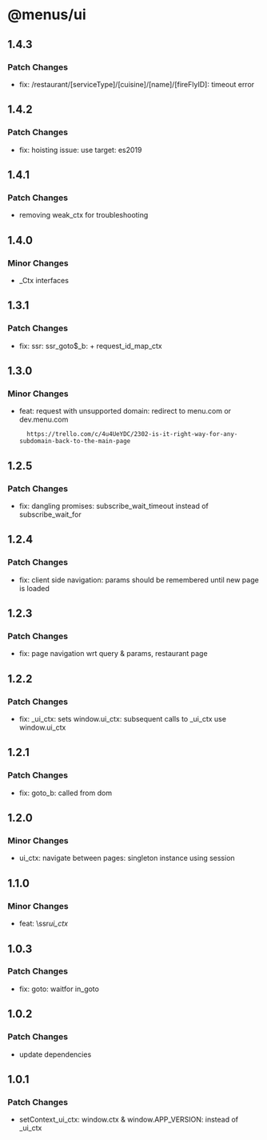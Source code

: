 # @menus/ui

## 1.4.3

### Patch Changes

- fix: /restaurant/[serviceType]/[cuisine]/[name]/[fireFlyID]: timeout error

## 1.4.2

### Patch Changes

- fix: hoisting issue: use target: es2019

## 1.4.1

### Patch Changes

- removing weak_ctx for troubleshooting

## 1.4.0

### Minor Changes

- \_Ctx interfaces

## 1.3.1

### Patch Changes

- fix: ssr: ssr_goto\$\_b: + request_id_map_ctx

## 1.3.0

### Minor Changes

- feat: request with unsupported domain: redirect to menu.com or dev.menu.com

      	https://trello.com/c/4u4UeYDC/2302-is-it-right-way-for-any-subdomain-back-to-the-main-page

## 1.2.5

### Patch Changes

- fix: dangling promises: subscribe_wait_timeout instead of subscribe_wait_for

## 1.2.4

### Patch Changes

- fix: client side navigation: params should be remembered until new page is loaded

## 1.2.3

### Patch Changes

- fix: page navigation wrt query & params, restaurant page

## 1.2.2

### Patch Changes

- fix: \_ui_ctx: sets window.ui_ctx: subsequent calls to \_ui_ctx use window.ui_ctx

## 1.2.1

### Patch Changes

- fix: goto_b: called from dom

## 1.2.0

### Minor Changes

- ui_ctx: navigate between pages: singleton instance using session

## 1.1.0

### Minor Changes

- feat: \ssr*ui_ctx*

## 1.0.3

### Patch Changes

- fix: goto: waitfor in_goto

## 1.0.2

### Patch Changes

- update dependencies

## 1.0.1

### Patch Changes

- setContext_ui_ctx: window.ctx & window.APP_VERSION: instead of \_ui_ctx
